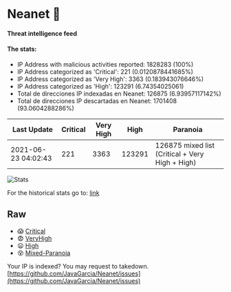 # Neanet :hocho:
#### Threat intelligence feed
#### The stats:

- IP Address with malicious activities reported: 1828283 (100%)
- IP Address categorized as 'Critical':  221 (0.0120878441685%)
- IP Address categorized as 'Very High':  3363 (0.183943076646%)
- IP Address categorized as 'High':  123291 (6.74354025061)
- Total de direcciones IP indexadas en Neanet:  126875 (6.93957117142%)
- Total de direcciones IP descartadas en Neanet:  1701408 (93.0604288286%)

| Last Update | Critical | Very High | High | Paranoia |
| --- | --- | --- | --- | --- |
| 2021-06-23 04:02:43 | 221 | 3363 | 123291 | 126875 mixed list (Critical + Very High + High)|

![Stats](https://docs.google.com/spreadsheets/d/e/2PACX-1vSnaNMIXVabIpDJjufMlzH7poXnshF3mgd8Is1g9ytUEzVsP5my4Trn8f-xkoLLQ38xpL3HtmUexLo6/pubchart?oid=501124687&format=image)

For the historical stats go to: [link](/stats.csv)
## Raw
- :scream: [Critical](https://raw.githubusercontent.com/JavaGarcia/Neanet/master/blacklists/neanet_critical.txt)
- :fearful: [VeryHigh](https://raw.githubusercontent.com/JavaGarcia/Neanet/master/blacklists/neanet_veryHigh.txtt)
- :frowning: [High](https://raw.githubusercontent.com/JavaGarcia/Neanet/master/blacklists/neanet_high.txt)
- :dizzy_face: [Mixed-Paranoia](https://raw.githubusercontent.com/JavaGarcia/Neanet/master/blacklists/neanet_all.txt)


Your IP is indexed? You may request to takedown. [https://github.com/JavaGarcia/Neanet/issues](https://github.com/JavaGarcia/Neanet/issues)





























































































































































































































































































































































































































































































































































































































































































































































































































































































































































































































































































































































































































































































































































































































































































































































































































































































































































































































































































































































































































































































































































































































































































































































































































































































































































































































































































































































































































































































































































































































































































































































































































































































































































































































































































































































































































































































































































































































































































































































































































































































































































































































































































































































































































































































































































































































































































































































































































































































































































































































































































































































































































































































































































































































































































































































































































































































































































































































































































































































































































































































































































































































































































































































































































































































































































































































































































































































































































































































































































































































































































































































































































































































































































